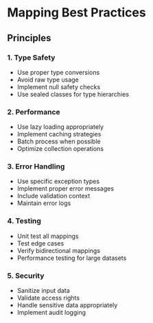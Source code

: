# Mapping Best Practices

## Principles

### 1. Type Safety

- Use proper type conversions
- Avoid raw type usage
- Implement null safety checks
- Use sealed classes for type hierarchies

### 2. Performance

- Use lazy loading appropriately
- Implement caching strategies
- Batch process when possible
- Optimize collection operations

### 3. Error Handling

- Use specific exception types
- Implement proper error messages
- Include validation context
- Maintain error logs

### 4. Testing

- Unit test all mappings
- Test edge cases
- Verify bidirectional mappings
- Performance testing for large datasets

### 5. Security

- Sanitize input data
- Validate access rights
- Handle sensitive data appropriately
- Implement audit logging
